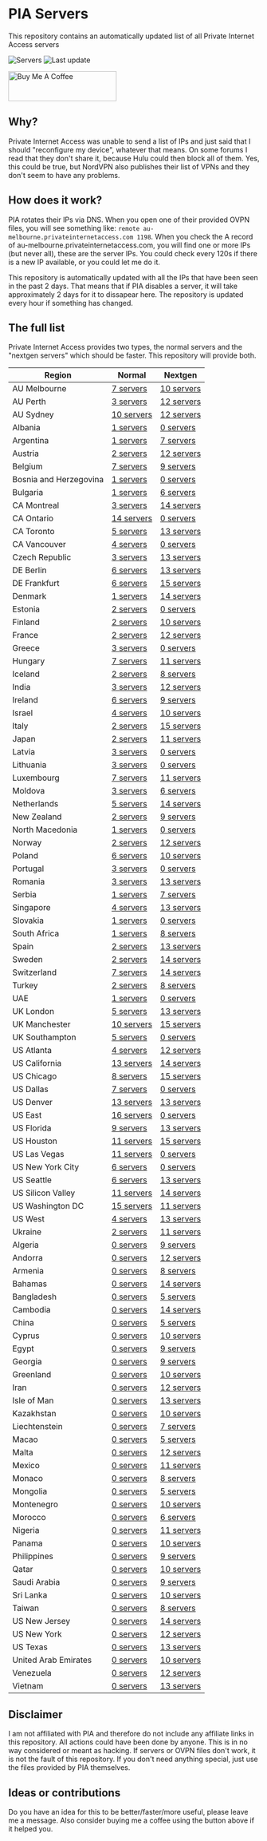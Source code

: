 # PIA Servers
This repository contains an automatically updated list of all Private Internet Access servers

![Servers](https://img.shields.io/badge/servers-1242-brightgreen) ![Last update](https://img.shields.io/badge/last%20update-2020--09--23T17:15:13+02:00-brightgreen) 

<a href="https://www.buymeacoffee.com/Lars-" target="_blank"><img src="https://cdn.buymeacoffee.com/buttons/v2/default-orange.png" alt="Buy Me A Coffee" style="height: 60px !important;width: 217px !important;" ></a>

## Why?
Private Internet Access was unable to send a list of IPs and just said that I should "reconfigure my device", whatever that means.
On some forums I read that they don't share it, because Hulu could then block all of them. Yes, this could be true, but NordVPN also publishes their list of VPNs and they don't seem to have any problems.

## How does it work?
PIA rotates their IPs via DNS. When you open one of their provided OVPN files, you will see something like:
`remote au-melbourne.privateinternetaccess.com 1198`. When you check the A record of au-melbourne.privateinternetaccess.com, you will find one or more IPs (but never all), these are the server IPs.
You could check every 120s if there is a new IP available, or you could let me do it.

This repository is automatically updated with all the IPs that have been seen in the past 2 days. That means that if PIA disables a server, it will take approximately 2 days for it to dissapear here.
The repository is updated every hour if something has changed.

## The full list
Private Internet Access provides two types, the normal servers and the "nextgen servers" which should be faster. This repository will provide both.

Region | Normal | Nextgen
------ | ------ | -------
AU Melbourne | [7 servers](https://github.com/Lars-/PIA-servers/tree/master/normal/AU%20Melbourne) | [10 servers](https://github.com/Lars-/PIA-servers/tree/master/nextgen/AU%20Melbourne)
AU Perth | [3 servers](https://github.com/Lars-/PIA-servers/tree/master/normal/AU%20Perth) | [12 servers](https://github.com/Lars-/PIA-servers/tree/master/nextgen/AU%20Perth)
AU Sydney | [10 servers](https://github.com/Lars-/PIA-servers/tree/master/normal/AU%20Sydney) | [12 servers](https://github.com/Lars-/PIA-servers/tree/master/nextgen/AU%20Sydney)
Albania | [1 servers](https://github.com/Lars-/PIA-servers/tree/master/normal/Albania) | [0 servers](https://github.com/Lars-/PIA-servers/tree/master/nextgen/Albania)
Argentina | [1 servers](https://github.com/Lars-/PIA-servers/tree/master/normal/Argentina) | [7 servers](https://github.com/Lars-/PIA-servers/tree/master/nextgen/Argentina)
Austria | [2 servers](https://github.com/Lars-/PIA-servers/tree/master/normal/Austria) | [12 servers](https://github.com/Lars-/PIA-servers/tree/master/nextgen/Austria)
Belgium | [7 servers](https://github.com/Lars-/PIA-servers/tree/master/normal/Belgium) | [9 servers](https://github.com/Lars-/PIA-servers/tree/master/nextgen/Belgium)
Bosnia and Herzegovina | [1 servers](https://github.com/Lars-/PIA-servers/tree/master/normal/Bosnia%20and%20Herzegovina) | [0 servers](https://github.com/Lars-/PIA-servers/tree/master/nextgen/Bosnia%20and%20Herzegovina)
Bulgaria | [1 servers](https://github.com/Lars-/PIA-servers/tree/master/normal/Bulgaria) | [6 servers](https://github.com/Lars-/PIA-servers/tree/master/nextgen/Bulgaria)
CA Montreal | [3 servers](https://github.com/Lars-/PIA-servers/tree/master/normal/CA%20Montreal) | [14 servers](https://github.com/Lars-/PIA-servers/tree/master/nextgen/CA%20Montreal)
CA Ontario | [14 servers](https://github.com/Lars-/PIA-servers/tree/master/normal/CA%20Ontario) | [0 servers](https://github.com/Lars-/PIA-servers/tree/master/nextgen/CA%20Ontario)
CA Toronto | [5 servers](https://github.com/Lars-/PIA-servers/tree/master/normal/CA%20Toronto) | [13 servers](https://github.com/Lars-/PIA-servers/tree/master/nextgen/CA%20Toronto)
CA Vancouver | [4 servers](https://github.com/Lars-/PIA-servers/tree/master/normal/CA%20Vancouver) | [0 servers](https://github.com/Lars-/PIA-servers/tree/master/nextgen/CA%20Vancouver)
Czech Republic | [3 servers](https://github.com/Lars-/PIA-servers/tree/master/normal/Czech%20Republic) | [13 servers](https://github.com/Lars-/PIA-servers/tree/master/nextgen/Czech%20Republic)
DE Berlin | [6 servers](https://github.com/Lars-/PIA-servers/tree/master/normal/DE%20Berlin) | [13 servers](https://github.com/Lars-/PIA-servers/tree/master/nextgen/DE%20Berlin)
DE Frankfurt | [6 servers](https://github.com/Lars-/PIA-servers/tree/master/normal/DE%20Frankfurt) | [15 servers](https://github.com/Lars-/PIA-servers/tree/master/nextgen/DE%20Frankfurt)
Denmark | [1 servers](https://github.com/Lars-/PIA-servers/tree/master/normal/Denmark) | [14 servers](https://github.com/Lars-/PIA-servers/tree/master/nextgen/Denmark)
Estonia | [2 servers](https://github.com/Lars-/PIA-servers/tree/master/normal/Estonia) | [0 servers](https://github.com/Lars-/PIA-servers/tree/master/nextgen/Estonia)
Finland | [2 servers](https://github.com/Lars-/PIA-servers/tree/master/normal/Finland) | [10 servers](https://github.com/Lars-/PIA-servers/tree/master/nextgen/Finland)
France | [2 servers](https://github.com/Lars-/PIA-servers/tree/master/normal/France) | [12 servers](https://github.com/Lars-/PIA-servers/tree/master/nextgen/France)
Greece | [3 servers](https://github.com/Lars-/PIA-servers/tree/master/normal/Greece) | [0 servers](https://github.com/Lars-/PIA-servers/tree/master/nextgen/Greece)
Hungary | [7 servers](https://github.com/Lars-/PIA-servers/tree/master/normal/Hungary) | [11 servers](https://github.com/Lars-/PIA-servers/tree/master/nextgen/Hungary)
Iceland | [2 servers](https://github.com/Lars-/PIA-servers/tree/master/normal/Iceland) | [8 servers](https://github.com/Lars-/PIA-servers/tree/master/nextgen/Iceland)
India | [3 servers](https://github.com/Lars-/PIA-servers/tree/master/normal/India) | [12 servers](https://github.com/Lars-/PIA-servers/tree/master/nextgen/India)
Ireland | [6 servers](https://github.com/Lars-/PIA-servers/tree/master/normal/Ireland) | [9 servers](https://github.com/Lars-/PIA-servers/tree/master/nextgen/Ireland)
Israel | [4 servers](https://github.com/Lars-/PIA-servers/tree/master/normal/Israel) | [10 servers](https://github.com/Lars-/PIA-servers/tree/master/nextgen/Israel)
Italy | [2 servers](https://github.com/Lars-/PIA-servers/tree/master/normal/Italy) | [15 servers](https://github.com/Lars-/PIA-servers/tree/master/nextgen/Italy)
Japan | [2 servers](https://github.com/Lars-/PIA-servers/tree/master/normal/Japan) | [11 servers](https://github.com/Lars-/PIA-servers/tree/master/nextgen/Japan)
Latvia | [3 servers](https://github.com/Lars-/PIA-servers/tree/master/normal/Latvia) | [0 servers](https://github.com/Lars-/PIA-servers/tree/master/nextgen/Latvia)
Lithuania | [3 servers](https://github.com/Lars-/PIA-servers/tree/master/normal/Lithuania) | [0 servers](https://github.com/Lars-/PIA-servers/tree/master/nextgen/Lithuania)
Luxembourg | [7 servers](https://github.com/Lars-/PIA-servers/tree/master/normal/Luxembourg) | [11 servers](https://github.com/Lars-/PIA-servers/tree/master/nextgen/Luxembourg)
Moldova | [3 servers](https://github.com/Lars-/PIA-servers/tree/master/normal/Moldova) | [6 servers](https://github.com/Lars-/PIA-servers/tree/master/nextgen/Moldova)
Netherlands | [5 servers](https://github.com/Lars-/PIA-servers/tree/master/normal/Netherlands) | [14 servers](https://github.com/Lars-/PIA-servers/tree/master/nextgen/Netherlands)
New Zealand | [2 servers](https://github.com/Lars-/PIA-servers/tree/master/normal/New%20Zealand) | [9 servers](https://github.com/Lars-/PIA-servers/tree/master/nextgen/New%20Zealand)
North Macedonia | [1 servers](https://github.com/Lars-/PIA-servers/tree/master/normal/North%20Macedonia) | [0 servers](https://github.com/Lars-/PIA-servers/tree/master/nextgen/North%20Macedonia)
Norway | [2 servers](https://github.com/Lars-/PIA-servers/tree/master/normal/Norway) | [12 servers](https://github.com/Lars-/PIA-servers/tree/master/nextgen/Norway)
Poland | [6 servers](https://github.com/Lars-/PIA-servers/tree/master/normal/Poland) | [10 servers](https://github.com/Lars-/PIA-servers/tree/master/nextgen/Poland)
Portugal | [3 servers](https://github.com/Lars-/PIA-servers/tree/master/normal/Portugal) | [0 servers](https://github.com/Lars-/PIA-servers/tree/master/nextgen/Portugal)
Romania | [3 servers](https://github.com/Lars-/PIA-servers/tree/master/normal/Romania) | [13 servers](https://github.com/Lars-/PIA-servers/tree/master/nextgen/Romania)
Serbia | [1 servers](https://github.com/Lars-/PIA-servers/tree/master/normal/Serbia) | [7 servers](https://github.com/Lars-/PIA-servers/tree/master/nextgen/Serbia)
Singapore | [4 servers](https://github.com/Lars-/PIA-servers/tree/master/normal/Singapore) | [13 servers](https://github.com/Lars-/PIA-servers/tree/master/nextgen/Singapore)
Slovakia | [1 servers](https://github.com/Lars-/PIA-servers/tree/master/normal/Slovakia) | [0 servers](https://github.com/Lars-/PIA-servers/tree/master/nextgen/Slovakia)
South Africa | [1 servers](https://github.com/Lars-/PIA-servers/tree/master/normal/South%20Africa) | [8 servers](https://github.com/Lars-/PIA-servers/tree/master/nextgen/South%20Africa)
Spain | [2 servers](https://github.com/Lars-/PIA-servers/tree/master/normal/Spain) | [13 servers](https://github.com/Lars-/PIA-servers/tree/master/nextgen/Spain)
Sweden | [2 servers](https://github.com/Lars-/PIA-servers/tree/master/normal/Sweden) | [14 servers](https://github.com/Lars-/PIA-servers/tree/master/nextgen/Sweden)
Switzerland | [7 servers](https://github.com/Lars-/PIA-servers/tree/master/normal/Switzerland) | [14 servers](https://github.com/Lars-/PIA-servers/tree/master/nextgen/Switzerland)
Turkey | [2 servers](https://github.com/Lars-/PIA-servers/tree/master/normal/Turkey) | [8 servers](https://github.com/Lars-/PIA-servers/tree/master/nextgen/Turkey)
UAE | [1 servers](https://github.com/Lars-/PIA-servers/tree/master/normal/UAE) | [0 servers](https://github.com/Lars-/PIA-servers/tree/master/nextgen/UAE)
UK London | [5 servers](https://github.com/Lars-/PIA-servers/tree/master/normal/UK%20London) | [13 servers](https://github.com/Lars-/PIA-servers/tree/master/nextgen/UK%20London)
UK Manchester | [10 servers](https://github.com/Lars-/PIA-servers/tree/master/normal/UK%20Manchester) | [15 servers](https://github.com/Lars-/PIA-servers/tree/master/nextgen/UK%20Manchester)
UK Southampton | [5 servers](https://github.com/Lars-/PIA-servers/tree/master/normal/UK%20Southampton) | [0 servers](https://github.com/Lars-/PIA-servers/tree/master/nextgen/UK%20Southampton)
US Atlanta | [4 servers](https://github.com/Lars-/PIA-servers/tree/master/normal/US%20Atlanta) | [12 servers](https://github.com/Lars-/PIA-servers/tree/master/nextgen/US%20Atlanta)
US California | [13 servers](https://github.com/Lars-/PIA-servers/tree/master/normal/US%20California) | [14 servers](https://github.com/Lars-/PIA-servers/tree/master/nextgen/US%20California)
US Chicago | [8 servers](https://github.com/Lars-/PIA-servers/tree/master/normal/US%20Chicago) | [15 servers](https://github.com/Lars-/PIA-servers/tree/master/nextgen/US%20Chicago)
US Dallas | [7 servers](https://github.com/Lars-/PIA-servers/tree/master/normal/US%20Dallas) | [0 servers](https://github.com/Lars-/PIA-servers/tree/master/nextgen/US%20Dallas)
US Denver | [13 servers](https://github.com/Lars-/PIA-servers/tree/master/normal/US%20Denver) | [13 servers](https://github.com/Lars-/PIA-servers/tree/master/nextgen/US%20Denver)
US East | [16 servers](https://github.com/Lars-/PIA-servers/tree/master/normal/US%20East) | [0 servers](https://github.com/Lars-/PIA-servers/tree/master/nextgen/US%20East)
US Florida | [9 servers](https://github.com/Lars-/PIA-servers/tree/master/normal/US%20Florida) | [13 servers](https://github.com/Lars-/PIA-servers/tree/master/nextgen/US%20Florida)
US Houston | [11 servers](https://github.com/Lars-/PIA-servers/tree/master/normal/US%20Houston) | [15 servers](https://github.com/Lars-/PIA-servers/tree/master/nextgen/US%20Houston)
US Las Vegas | [11 servers](https://github.com/Lars-/PIA-servers/tree/master/normal/US%20Las%20Vegas) | [0 servers](https://github.com/Lars-/PIA-servers/tree/master/nextgen/US%20Las%20Vegas)
US New York City | [6 servers](https://github.com/Lars-/PIA-servers/tree/master/normal/US%20New%20York%20City) | [0 servers](https://github.com/Lars-/PIA-servers/tree/master/nextgen/US%20New%20York%20City)
US Seattle | [6 servers](https://github.com/Lars-/PIA-servers/tree/master/normal/US%20Seattle) | [13 servers](https://github.com/Lars-/PIA-servers/tree/master/nextgen/US%20Seattle)
US Silicon Valley | [11 servers](https://github.com/Lars-/PIA-servers/tree/master/normal/US%20Silicon%20Valley) | [14 servers](https://github.com/Lars-/PIA-servers/tree/master/nextgen/US%20Silicon%20Valley)
US Washington DC | [15 servers](https://github.com/Lars-/PIA-servers/tree/master/normal/US%20Washington%20DC) | [11 servers](https://github.com/Lars-/PIA-servers/tree/master/nextgen/US%20Washington%20DC)
US West | [4 servers](https://github.com/Lars-/PIA-servers/tree/master/normal/US%20West) | [13 servers](https://github.com/Lars-/PIA-servers/tree/master/nextgen/US%20West)
Ukraine | [2 servers](https://github.com/Lars-/PIA-servers/tree/master/normal/Ukraine) | [11 servers](https://github.com/Lars-/PIA-servers/tree/master/nextgen/Ukraine)
Algeria | [0 servers](https://github.com/Lars-/PIA-servers/tree/master/normal/Algeria) | [9 servers](https://github.com/Lars-/PIA-servers/tree/master/nextgen/Algeria)
Andorra | [0 servers](https://github.com/Lars-/PIA-servers/tree/master/normal/Andorra) | [12 servers](https://github.com/Lars-/PIA-servers/tree/master/nextgen/Andorra)
Armenia | [0 servers](https://github.com/Lars-/PIA-servers/tree/master/normal/Armenia) | [8 servers](https://github.com/Lars-/PIA-servers/tree/master/nextgen/Armenia)
Bahamas | [0 servers](https://github.com/Lars-/PIA-servers/tree/master/normal/Bahamas) | [14 servers](https://github.com/Lars-/PIA-servers/tree/master/nextgen/Bahamas)
Bangladesh | [0 servers](https://github.com/Lars-/PIA-servers/tree/master/normal/Bangladesh) | [5 servers](https://github.com/Lars-/PIA-servers/tree/master/nextgen/Bangladesh)
Cambodia | [0 servers](https://github.com/Lars-/PIA-servers/tree/master/normal/Cambodia) | [14 servers](https://github.com/Lars-/PIA-servers/tree/master/nextgen/Cambodia)
China | [0 servers](https://github.com/Lars-/PIA-servers/tree/master/normal/China) | [5 servers](https://github.com/Lars-/PIA-servers/tree/master/nextgen/China)
Cyprus | [0 servers](https://github.com/Lars-/PIA-servers/tree/master/normal/Cyprus) | [10 servers](https://github.com/Lars-/PIA-servers/tree/master/nextgen/Cyprus)
Egypt | [0 servers](https://github.com/Lars-/PIA-servers/tree/master/normal/Egypt) | [9 servers](https://github.com/Lars-/PIA-servers/tree/master/nextgen/Egypt)
Georgia | [0 servers](https://github.com/Lars-/PIA-servers/tree/master/normal/Georgia) | [9 servers](https://github.com/Lars-/PIA-servers/tree/master/nextgen/Georgia)
Greenland | [0 servers](https://github.com/Lars-/PIA-servers/tree/master/normal/Greenland) | [10 servers](https://github.com/Lars-/PIA-servers/tree/master/nextgen/Greenland)
Iran | [0 servers](https://github.com/Lars-/PIA-servers/tree/master/normal/Iran) | [12 servers](https://github.com/Lars-/PIA-servers/tree/master/nextgen/Iran)
Isle of Man | [0 servers](https://github.com/Lars-/PIA-servers/tree/master/normal/Isle%20of%20Man) | [13 servers](https://github.com/Lars-/PIA-servers/tree/master/nextgen/Isle%20of%20Man)
Kazakhstan | [0 servers](https://github.com/Lars-/PIA-servers/tree/master/normal/Kazakhstan) | [10 servers](https://github.com/Lars-/PIA-servers/tree/master/nextgen/Kazakhstan)
Liechtenstein | [0 servers](https://github.com/Lars-/PIA-servers/tree/master/normal/Liechtenstein) | [7 servers](https://github.com/Lars-/PIA-servers/tree/master/nextgen/Liechtenstein)
Macao | [0 servers](https://github.com/Lars-/PIA-servers/tree/master/normal/Macao) | [5 servers](https://github.com/Lars-/PIA-servers/tree/master/nextgen/Macao)
Malta | [0 servers](https://github.com/Lars-/PIA-servers/tree/master/normal/Malta) | [12 servers](https://github.com/Lars-/PIA-servers/tree/master/nextgen/Malta)
Mexico | [0 servers](https://github.com/Lars-/PIA-servers/tree/master/normal/Mexico) | [11 servers](https://github.com/Lars-/PIA-servers/tree/master/nextgen/Mexico)
Monaco | [0 servers](https://github.com/Lars-/PIA-servers/tree/master/normal/Monaco) | [8 servers](https://github.com/Lars-/PIA-servers/tree/master/nextgen/Monaco)
Mongolia | [0 servers](https://github.com/Lars-/PIA-servers/tree/master/normal/Mongolia) | [5 servers](https://github.com/Lars-/PIA-servers/tree/master/nextgen/Mongolia)
Montenegro | [0 servers](https://github.com/Lars-/PIA-servers/tree/master/normal/Montenegro) | [10 servers](https://github.com/Lars-/PIA-servers/tree/master/nextgen/Montenegro)
Morocco | [0 servers](https://github.com/Lars-/PIA-servers/tree/master/normal/Morocco) | [6 servers](https://github.com/Lars-/PIA-servers/tree/master/nextgen/Morocco)
Nigeria | [0 servers](https://github.com/Lars-/PIA-servers/tree/master/normal/Nigeria) | [11 servers](https://github.com/Lars-/PIA-servers/tree/master/nextgen/Nigeria)
Panama | [0 servers](https://github.com/Lars-/PIA-servers/tree/master/normal/Panama) | [10 servers](https://github.com/Lars-/PIA-servers/tree/master/nextgen/Panama)
Philippines | [0 servers](https://github.com/Lars-/PIA-servers/tree/master/normal/Philippines) | [9 servers](https://github.com/Lars-/PIA-servers/tree/master/nextgen/Philippines)
Qatar | [0 servers](https://github.com/Lars-/PIA-servers/tree/master/normal/Qatar) | [10 servers](https://github.com/Lars-/PIA-servers/tree/master/nextgen/Qatar)
Saudi Arabia | [0 servers](https://github.com/Lars-/PIA-servers/tree/master/normal/Saudi%20Arabia) | [9 servers](https://github.com/Lars-/PIA-servers/tree/master/nextgen/Saudi%20Arabia)
Sri Lanka | [0 servers](https://github.com/Lars-/PIA-servers/tree/master/normal/Sri%20Lanka) | [10 servers](https://github.com/Lars-/PIA-servers/tree/master/nextgen/Sri%20Lanka)
Taiwan | [0 servers](https://github.com/Lars-/PIA-servers/tree/master/normal/Taiwan) | [8 servers](https://github.com/Lars-/PIA-servers/tree/master/nextgen/Taiwan)
US New Jersey | [0 servers](https://github.com/Lars-/PIA-servers/tree/master/normal/US%20New%20Jersey) | [14 servers](https://github.com/Lars-/PIA-servers/tree/master/nextgen/US%20New%20Jersey)
US New York | [0 servers](https://github.com/Lars-/PIA-servers/tree/master/normal/US%20New%20York) | [12 servers](https://github.com/Lars-/PIA-servers/tree/master/nextgen/US%20New%20York)
US Texas | [0 servers](https://github.com/Lars-/PIA-servers/tree/master/normal/US%20Texas) | [13 servers](https://github.com/Lars-/PIA-servers/tree/master/nextgen/US%20Texas)
United Arab Emirates | [0 servers](https://github.com/Lars-/PIA-servers/tree/master/normal/United%20Arab%20Emirates) | [10 servers](https://github.com/Lars-/PIA-servers/tree/master/nextgen/United%20Arab%20Emirates)
Venezuela | [0 servers](https://github.com/Lars-/PIA-servers/tree/master/normal/Venezuela) | [12 servers](https://github.com/Lars-/PIA-servers/tree/master/nextgen/Venezuela)
Vietnam | [0 servers](https://github.com/Lars-/PIA-servers/tree/master/normal/Vietnam) | [13 servers](https://github.com/Lars-/PIA-servers/tree/master/nextgen/Vietnam)


## Disclaimer
I am not affiliated with PIA and therefore do not include any affiliate links in this repository. 
All actions could have been done by anyone. This is in no way considered or meant as hacking. 
If servers or OVPN files don't work, it is not the fault of this repository. If you don't need anything special, just use the files provided by PIA themselves.

## Ideas or contributions
Do you have an idea for this to be better/faster/more useful, please leave me a message. Also consider buying me a coffee using the button above if it helped you.